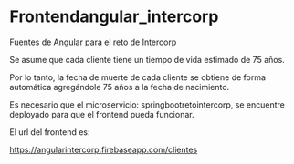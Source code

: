 # Frontendangular_intercorp
Fuentes de Angular para el reto de Intercorp

Se asume que cada cliente tiene un tiempo de vida estimado de 75 años.

Por lo tanto, la fecha de muerte de cada cliente se obtiene de forma automática agregándole 75 años a la fecha de nacimiento.

Es necesario que el microservicio: springbootretointercorp, se encuentre deployado para que el frontend pueda funcionar.

El url del frontend es:

https://angularintercorp.firebaseapp.com/clientes
